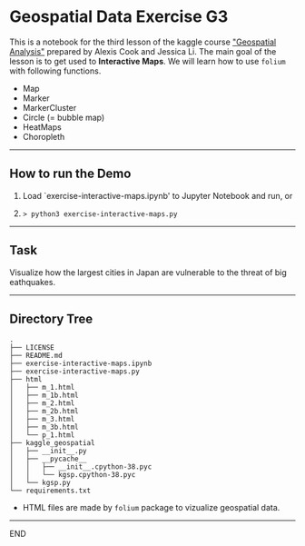 # Geospatial Data Exercise G3

This is a notebook for the third lesson of the kaggle course
["Geospatial Analysis"](https://www.kaggle.com/learn/geospatial-analysis)
prepared by Alexis Cook and Jessica Li. The main goal of the lesson is
to get used to __Interactive Maps__. We will learn how to use `folium`
with following functions.

* Map
* Marker
* MarkerCluster
* Circle (= bubble map)
* HeatMaps
* Choropleth

------------------------------------------------------------------
## How to run the Demo

1. Load `exercise-interactive-maps.ipynb' to Jupyter Notebook and run, or

2. `> python3 exercise-interactive-maps.py`

------------------------------------------------------------------
## Task
Visualize how the largest cities in Japan are vulnerable to the
threat of big eathquakes.

------------------------------------------------------------------
## Directory Tree
```
.
├── LICENSE
├── README.md
├── exercise-interactive-maps.ipynb
├── exercise-interactive-maps.py
├── html
│   ├── m_1.html
│   ├── m_1b.html
│   ├── m_2.html
│   ├── m_2b.html
│   ├── m_3.html
│   ├── m_3b.html
│   └── p_1.html
├── kaggle_geospatial
│   ├── __init__.py
│   ├── __pycache__
│   │   ├── __init__.cpython-38.pyc
│   │   └── kgsp.cpython-38.pyc
│   └── kgsp.py
└── requirements.txt

```
* HTML files are made by `folium` package to vizualize geospatial data.
------------------------------------------------------------------
END

